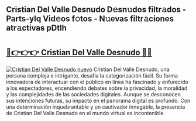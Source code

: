 ## Cristian Del Valle Desnudo D𝚎sn𝚞dos filtr𝚊dos - Parts-yIq Vid𝚎os f𝚘tos - N𝚞evas filtr𝚊ciones atr𝚊ctivas pDtlh

# <h2><a href="http://mbawfh.tromn.icu/?c=Cristian+Del+Valle+Desnudo">🔗👉👉👉 Cristian Del Valle Desnudo 🔗🔗</a></h2>

[![Cristian Del Valle Desnudo nuevo](https://i.imgur.com/pEAQMta.gif)](http://mbawfh.tromn.icu/?c=Cristian+Del+Valle+Desnudo)
Cristian Del Valle Desnudo, una persona compleja e intrigante, desafía la categorización fácil. Su forma innovadora de interactuar con el público en línea ha fascinado y enfurecido a los espectadores, encendiendo debates sobre la privacidad, la moralidad y las complejidades de las sociedades digitales. Aunque se desconocen sus intenciones futuras, su impacto en el panorama digital es profundo. Con una determinación inquebrantable y un cautivador innegable, la presencia de Cristian Del Valle Desnudo en el mundo virtual es incontenible.
